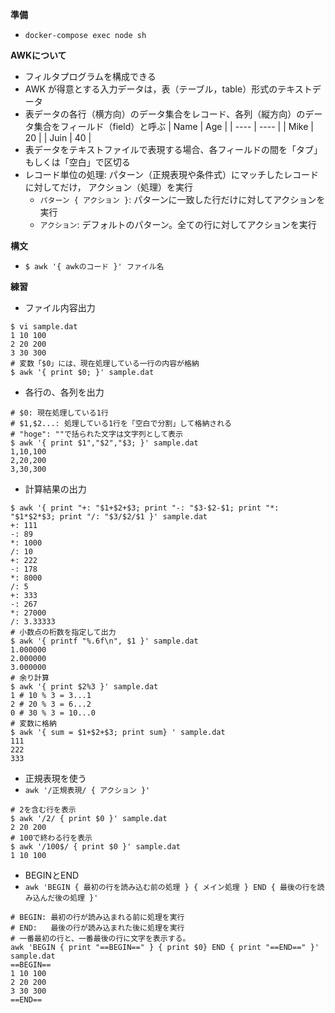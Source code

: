 **準備**
- `docker-compose exec node sh`

**AWKについて**

- フィルタプログラムを構成できる
- AWK が得意とする入力データは，表（テーブル，table）形式のテキストデータ
- 表データの各行（横方向）のデータ集合をレコード、各列（縦方向）のデータ集合をフィールド（field）と呼ぶ
|  Name  |  Age  |
| ---- | ---- |
|  Mike  |  20  |
|  Juin  |  40  |
- 表データをテキストファイルで表現する場合、各フィールドの間を「タブ」もしくは「空白」で区切る
- レコード単位の処理: パターン（正規表現や条件式）にマッチしたレコードに対してだけ， アクション（処理）を実行
  - `パターン { アクション }`: パターンに一致した行だけに対してアクションを実行
  - `アクション`: デフォルトのパターン。全ての行に対してアクションを実行

**構文**
- `$ awk '{ awkのコード }' ファイル名`

**練習**
- ファイル内容出力
```sh:
$ vi sample.dat
1 10 100
2 20 200
3 30 300
# 変数「$0」には、現在処理している一行の内容が格納
$ awk '{ print $0; }' sample.dat
```

- 各行の、各列を出力
```sh:
# $0: 現在処理している1行
# $1,$2...: 処理している1行を「空白で分割」して格納される
# "hoge": ""で括られた文字は文字列として表示
$ awk '{ print $1","$2","$3; }' sample.dat
1,10,100
2,20,200
3,30,300
```

- 計算結果の出力
```sh:
$ awk '{ print "+: "$1+$2+$3; print "-: "$3-$2-$1; print "*: "$1*$2*$3; print "/: "$3/$2/$1 }' sample.dat 
+: 111
-: 89
*: 1000
/: 10
+: 222
-: 178
*: 8000
/: 5
+: 333
-: 267
*: 27000
/: 3.33333
# 小数点の桁数を指定して出力
$ awk '{ printf "%.6f\n", $1 }' sample.dat
1.000000
2.000000
3.000000
# 余り計算
$ awk '{ print $2%3 }' sample.dat 
1 # 10 % 3 = 3...1
2 # 20 % 3 = 6...2
0 # 30 % 3 = 10...0
# 変数に格納
$ awk '{ sum = $1+$2+$3; print sum} ' sample.dat
111
222
333
```

- 正規表現を使う
- `awk '/正規表現/ { アクション }'`
```sh:
# 2を含む行を表示
$ awk '/2/ { print $0 }' sample.dat
2 20 200
# 100で終わる行を表示
$ awk '/100$/ { print $0 }' sample.dat
1 10 100
```

- BEGINとEND
- `awk 'BEGIN { 最初の行を読み込む前の処理 } { メイン処理 } END { 最後の行を読み込んだ後の処理 }'`
```sh:
# BEGIN: 最初の行が読み込まれる前に処理を実行
# END:   最後の行が読み込まれた後に処理を実行
# 一番最初の行と、一番最後の行に文字を表示する。
awk 'BEGIN { print "==BEGIN==" } { print $0} END { print "==END==" }' sample.dat 
==BEGIN==
1 10 100
2 20 200
3 30 300
==END==
```